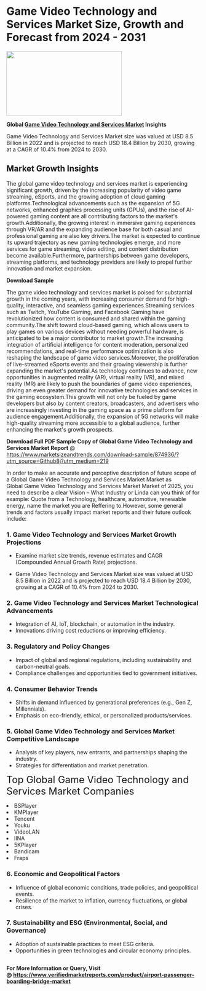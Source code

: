 <H1>Game Video Technology and Services Market Size, Growth and Forecast from 2024 - 2031</H1><img class="aligncenter size-medium wp-image-584254" src="https://thirdeyenews.in/wp-content/uploads/2024/09/Global-Market-Research-300x168.jpeg" alt="" width="300" height="168" /><p><strong>Global&nbsp;<a href="https://www.marketsizeandtrends.com/download-sample/874936/?utm_source=Github8j?utm_medium=219">Game Video Technology and Services Market</a> Insights</strong></p><p>Game Video Technology and Services Market size was valued at USD 8.5 Billion in 2022 and is projected to reach USD 18.4 Billion by 2030, growing at a CAGR of 10.4% from 2024 to 2030.</p><p><h2>Market Growth Insights</h2> <p>The global game video technology and services market is experiencing significant growth, driven by the increasing popularity of video game streaming, eSports, and the growing adoption of cloud gaming platforms.Technological advancements such as the expansion of 5G networks, enhanced graphics processing units (GPUs), and the rise of AI-powered gaming content are all contributing factors to the market's growth.Additionally, the growing interest in immersive gaming experiences through VR/AR and the expanding audience base for both casual and professional gaming are also key drivers.The market is expected to continue its upward trajectory as new gaming technologies emerge, and more services for game streaming, video editing, and content distribution become available.Furthermore, partnerships between game developers, streaming platforms, and technology providers are likely to propel further innovation and market expansion.</p> <p><strong>Download Sample</strong></p> <p>The game video technology and services market is poised for substantial growth in the coming years, with increasing consumer demand for high-quality, interactive, and seamless gaming experiences.Streaming services such as Twitch, YouTube Gaming, and Facebook Gaming have revolutionized how content is consumed and shared within the gaming community.The shift toward cloud-based gaming, which allows users to play games on various devices without needing powerful hardware, is anticipated to be a major contributor to market growth.The increasing integration of artificial intelligence for content moderation, personalized recommendations, and real-time performance optimization is also reshaping the landscape of game video services.Moreover, the proliferation of live-streamed eSports events and their growing viewership is further expanding the market's potential.As technology continues to advance, new opportunities in augmented reality (AR), virtual reality (VR), and mixed reality (MR) are likely to push the boundaries of game video experiences, driving an even greater demand for innovative technologies and services in the gaming ecosystem.This growth will not only be fueled by game developers but also by content creators, broadcasters, and advertisers who are increasingly investing in the gaming space as a prime platform for audience engagement.Additionally, the expansion of 5G networks will make high-quality streaming more accessible to a global audience, further enhancing the market's growth prospects.<p><span class=""><strong>Download Full PDF Sample Copy of Global Game Video Technology and Services Market Report</strong> @ <a href="https://www.marketsizeandtrends.com/download-sample/874936/?utm_source=Github8j?utm_medium=219" target="_blank">https://www.marketsizeandtrends.com/download-sample/874936/?utm_source=Github8j?utm_medium=219</a></span></p><p>In order to make an accurate and perceptive description of future scope of a Global&nbsp;Game Video Technology and Services Market Market as Global&nbsp;Game Video Technology and Services Market Market of 2025, you need to describe a clear Vision &ndash; What Industry or Linda can you think of for example: Quote from a Technology, healthcare, automotive, renewable energy, name the market you are Reffering to.However, some general trends and factors usually impact market reports and their future outlook include:</p><h3>1.&nbsp;<strong>Game Video Technology and Services Market Growth Projections</strong></h3><ul><li>Examine market size trends, revenue estimates and CAGR (Compounded Annual Growth Rate) projections.</li><li><p>Game Video Technology and Services Market size was valued at USD 8.5 Billion in 2022 and is projected to reach USD 18.4 Billion by 2030, growing at a CAGR of 10.4% from 2024 to 2030.</p></li></ul><h3>2.&nbsp;<strong>Game Video Technology and Services Market Technological Advancements</strong></h3><ul><li>Integration of AI, IoT, blockchain, or automation in the industry.</li><li>Innovations driving cost reductions or improving efficiency.</li></ul><h3>3.&nbsp;<strong>Regulatory and Policy Changes</strong></h3><ul><li>Impact of global and regional regulations, including sustainability and carbon-neutral goals.</li><li>Compliance challenges and opportunities tied to government initiatives.</li></ul><h3>4.&nbsp;<strong>Consumer Behavior Trends</strong></h3><ul><li>Shifts in demand influenced by generational preferences (e.g., Gen Z, Millennials).</li><li>Emphasis on eco-friendly, ethical, or personalized products/services.</li></ul><h3>5.&nbsp;<strong>Global Game Video Technology and Services Market Competitive Landscape</strong></h3><ul><li>Analysis of key players, new entrants, and partnerships shaping the industry.</li><li>Strategies for differentiation and market penetration.</li></ul><p data-pm-slice="1 1 []"><span style="color: inherit; font-family: inherit; font-size: 25px;">Top Global Game Video Technology and Services Market Companies</span></p><div class="" data-test-id=""><p><li>BSPlayer</li><li> KMPlayer</li><li> Tencent</li><li> Youku</li><li> VideoLAN</li><li> IINA</li><li> 5KPlayer</li><li> Bandicam</li><li> Fraps</li></p></div><h3>6.&nbsp;<strong>Economic and Geopolitical Factors</strong></h3><ul><li>Influence of global economic conditions, trade policies, and geopolitical events.</li><li>Resilience of the market to inflation, currency fluctuations, or global crises.</li></ul><h3>7.&nbsp;<strong>Sustainability and ESG (Environmental, Social, and Governance)</strong></h3><ul><li>Adoption of sustainable practices to meet ESG criteria.</li><li>Opportunities in green technologies and circular economy principles.</li></ul><h2><strong style="font-size: 14px;">For More Information or Query, Visit @&nbsp;</strong><a style="background-color: #ffffff; font-size: 14px;" href="https://www.marketsizeandtrends.com/report/game-video-technology-and-services-market/" target="_blank">https://www.verifiedmarketreports.com/product/airport-passenger-boarding-bridge-market</a></h2>